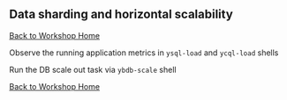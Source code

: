 ## Data sharding and horizontal scalability

[Back to Workshop Home](../../README.md)

Observe the running application metrics in `ysql-load` and `ycql-load` shells

Run the DB scale out task via `ybdb-scale` shell

[Back to Workshop Home](../../README.md)
